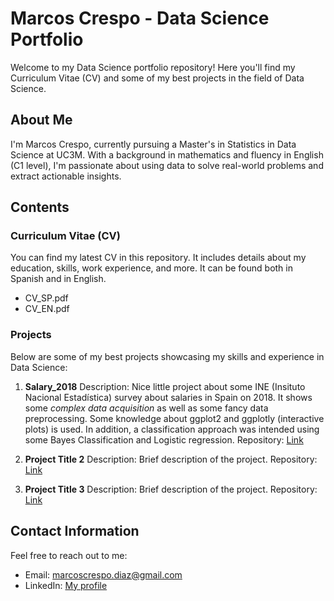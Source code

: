 # Marcos Crespo - Data Science Portfolio

Welcome to my Data Science portfolio repository! Here you'll find my Curriculum Vitae (CV) and some of my best projects in the field of Data Science.

## About Me

I'm Marcos Crespo, currently pursuing a Master's in Statistics in Data Science at UC3M. With a background in mathematics and fluency in English (C1 level), I'm passionate about using data to solve real-world problems and extract actionable insights.

## Contents

### Curriculum Vitae (CV)

You can find my latest CV in this repository. It includes details about my education, skills, work experience, and more. It can be found both in Spanish and in English.

- CV_SP.pdf
- CV_EN.pdf

### Projects

Below are some of my best projects showcasing my skills and experience in Data Science:

1. **Salary_2018**
   Description: Nice little project about some INE (Insituto Nacional Estadística) survey about salaries in Spain on 2018.
   It shows some *complex data acquisition* as well as some fancy data preprocessing. Some knowledge about ggplot2 and ggplotly (interactive plots) is used.
   In addition, a classification approach was intended using some Bayes Classification and Logistic regression.
   Repository: [Link](https://github.com/marcos-crespo/CV/tree/main/Salary_2018)

3. **Project Title 2**
   Description: Brief description of the project.
   Repository: [Link](https://github.com/yourusername/project2)

4. **Project Title 3**
   Description: Brief description of the project.
   Repository: [Link](https://github.com/yourusername/project3)

<!-- Add more projects as needed -->

## Contact Information

Feel free to reach out to me:

- Email: marcoscrespo.diaz@gmail.com
- LinkedIn: [My profile](https://www.linkedin.com/in/marcos-crespo-diaz/)

